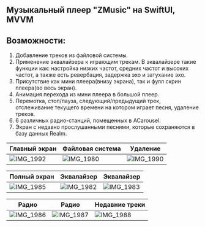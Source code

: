 ## Музыкальный плеер "ZMusic" на SwiftUI, MVVM
## Возможности:
1. Добавление треков из файловой системы.
2. Применение эквалайзера к играющим трекам. В эквалайзере такие функции как: настройка низких частот, средних частот и высоких частот, а также есть ревербация, задержка эхо и затухание эхо.
3. Присутствие как мини плеера(внизу экрана), так и фулл скрин плеера(во весь экран).
4. Анимация перехода из мини плеера в большой плеер.
5. Перемотка, стоп/пауза, следующий/предыдущий трек, отслеживание текущего времени на котором играет песня, удаление треков.
6. 6 различных радио-станций, помещенных в ACarousel.
7. Экран с недавно прослушанными песнями, которые сохраняются в базу данных Realm.
 
 
|    Главный экран   | Файловая система | Удаление      |
|    -------------   |  -------------   | ------------- |
|  ![IMG_1992](https://github.com/AnnaNikolS/ZMusic/assets/137338922/871d7e64-d2da-4335-8620-3b7494db3f55)  |![IMG_1980](https://github.com/AnnaNikolS/ZMusic/assets/137338922/2e022eab-16ab-49b4-a454-e3ef8fb5986b)| ![IMG_1990](https://github.com/AnnaNikolS/ZMusic/assets/137338922/ea6a46a3-417b-4b8e-94c9-500572768e10)|

|     Полный экран   |    Эквалайзер    |   Эквалайзер  |
|    -------------   |  -------------   | ------------- |
| ![IMG_1985](https://github.com/AnnaNikolS/ZMusic/assets/137338922/ed73c786-dac0-4d8e-a118-60e912a7d98c)| ![IMG_1982](https://github.com/AnnaNikolS/ZMusic/assets/137338922/a4a130ab-5d6d-4757-9773-fe55d05db216)| ![IMG_1983](https://github.com/AnnaNikolS/ZMusic/assets/137338922/cb00df9b-8b10-40c6-afe3-71ff5a9aaf81)|

|    Радио   | Радио | Недавние треки      |
|    -------------   |  -------------   | ------------- |
| ![IMG_1986](https://github.com/AnnaNikolS/ZMusic/assets/137338922/dbe85ae3-c14f-4909-96b6-55ab68633e65) | ![IMG_1987](https://github.com/AnnaNikolS/ZMusic/assets/137338922/3bde0f0c-64a4-403d-b001-ff310fbdbcbf) | ![IMG_1988](https://github.com/AnnaNikolS/ZMusic/assets/137338922/908aa556-743a-4542-930b-edbeb741f0f3) |

   




